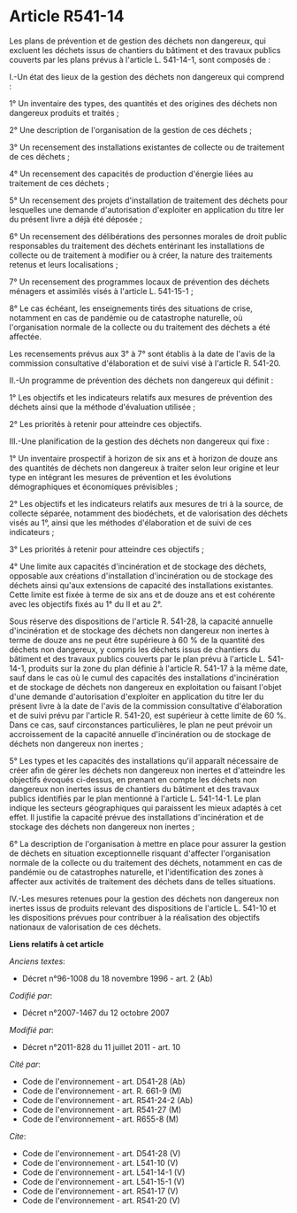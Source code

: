 # Article R541-14

Les plans de prévention et de gestion des déchets non dangereux, qui excluent les déchets issus de chantiers du bâtiment et
des travaux publics couverts par les plans prévus à l'article L. 541-14-1, sont composés de : 

I.-Un état des lieux de la gestion des déchets non dangereux qui comprend : 

1° Un inventaire des types, des quantités et des origines des déchets non dangereux produits et traités ; 

2° Une description de l'organisation de la gestion de ces déchets ; 

3° Un recensement des installations existantes de collecte ou de traitement de ces déchets ; 

4° Un recensement des capacités de production d'énergie liées au traitement de ces déchets ; 

5° Un recensement des projets d'installation de traitement des déchets pour lesquelles une demande d'autorisation d'exploiter
en application du titre Ier du présent livre a déjà été déposée ; 

6° Un recensement des délibérations des personnes morales de droit public responsables du traitement des déchets entérinant
les installations de collecte ou de traitement à modifier ou à créer, la nature des traitements retenus et leurs
localisations ; 

7° Un recensement des programmes locaux de prévention des déchets ménagers et assimilés visés à l'article L. 541-15-1 ; 

8° Le cas échéant, les enseignements tirés des situations de crise, notamment en cas de pandémie ou de catastrophe naturelle,
où l'organisation normale de la collecte ou du traitement des déchets a été affectée. 

Les recensements prévus aux 3° à 7° sont établis à la date de l'avis de la commission consultative d'élaboration et de suivi
visé à l'article R. 541-20. 

II.-Un programme de prévention des déchets non dangereux qui définit : 

1° Les objectifs et les indicateurs relatifs aux mesures de prévention des déchets ainsi que la méthode d'évaluation
utilisée ; 

2° Les priorités à retenir pour atteindre ces objectifs. 

III.-Une planification de la gestion des déchets non dangereux qui fixe : 

1° Un inventaire prospectif à horizon de six ans et à horizon de douze ans des quantités de déchets non dangereux à traiter
selon leur origine et leur type en intégrant les mesures de prévention et les évolutions démographiques et économiques
prévisibles ; 

2° Les objectifs et les indicateurs relatifs aux mesures de tri à la source, de collecte séparée, notamment des biodéchets,
et de valorisation des déchets visés au 1°, ainsi que les méthodes d'élaboration et de suivi de ces indicateurs ; 

3° Les priorités à retenir pour atteindre ces objectifs ; 

4° Une limite aux capacités d'incinération et de stockage des déchets, opposable aux créations d'installation d'incinération
ou de stockage des déchets ainsi qu'aux extensions de capacité des installations existantes. Cette limite est fixée à terme
de six ans et de douze ans et est cohérente avec les objectifs fixés au 1° du II et au 2°. 

Sous réserve des dispositions de l'article R. 541-28, la capacité annuelle d'incinération et de stockage des déchets non
dangereux non inertes à terme de douze ans ne peut être supérieure à 60 % de la quantité des déchets non dangereux, y compris
les déchets issus de chantiers du bâtiment et des travaux publics couverts par le plan prévu à l'article L. 541-14-1,
produits sur la zone du plan définie à l'article R. 541-17 à la même date, sauf dans le cas où le cumul des capacités des
installations d'incinération et de stockage de déchets non dangereux en exploitation ou faisant l'objet d'une demande
d'autorisation d'exploiter en application du titre Ier du présent livre à la date de l'avis de la commission consultative
d'élaboration et de suivi prévu par l'article R. 541-20, est supérieur à cette limite de 60 %. Dans ce cas, sauf
circonstances particulières, le plan ne peut prévoir un accroissement de la capacité annuelle d'incinération ou de stockage
de déchets non dangereux non inertes ; 

5° Les types et les capacités des installations qu'il apparaît nécessaire de créer afin de gérer les déchets non dangereux
non inertes et d'atteindre les objectifs évoqués ci-dessus, en prenant en compte les déchets non dangereux non inertes issus
de chantiers du bâtiment et des travaux publics identifiés par le plan mentionné à l'article L. 541-14-1. Le plan indique les
secteurs géographiques qui paraissent les mieux adaptés à cet effet. Il justifie la capacité prévue des installations
d'incinération et de stockage des déchets non dangereux non inertes ; 

6° La description de l'organisation à mettre en place pour assurer la gestion de déchets en situation exceptionnelle risquant
d'affecter l'organisation normale de la collecte ou du traitement des déchets, notamment en cas de pandémie ou de
catastrophes naturelle, et l'identification des zones à affecter aux activités de traitement des déchets dans de telles
situations. 

IV.-Les mesures retenues pour la gestion des déchets non dangereux non inertes issus de produits relevant des dispositions de
l'article L. 541-10 et les dispositions prévues pour contribuer à la réalisation des objectifs nationaux de valorisation de
ces déchets.

**Liens relatifs à cet article**

_Anciens textes_:

  - Décret n°96-1008 du 18 novembre 1996 - art. 2 (Ab)

_Codifié par_:

  - Décret n°2007-1467 du 12 octobre 2007

_Modifié par_:

  - Décret n°2011-828 du 11 juillet 2011 - art. 10

_Cité par_:

  - Code de l'environnement - art. D541-28 (Ab)
  - Code de l'environnement - art. R. 661-9 (M)
  - Code de l'environnement - art. R541-24-2 (Ab)
  - Code de l'environnement - art. R541-27 (M)
  - Code de l'environnement - art. R655-8 (M)

_Cite_:

  - Code de l'environnement - art. D541-28 (V)
  - Code de l'environnement - art. L541-10 (V)
  - Code de l'environnement - art. L541-14-1 (V)
  - Code de l'environnement - art. L541-15-1 (V)
  - Code de l'environnement - art. R541-17 (V)
  - Code de l'environnement - art. R541-20 (V)
